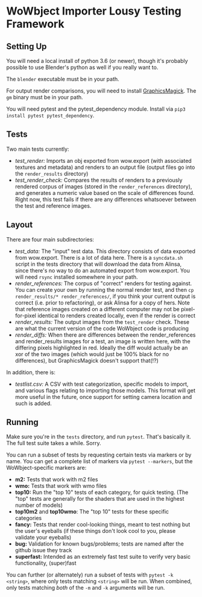 # WoWbject Importer Lousy Testing Framework

## Setting Up

You will need a local install of python 3.6 (or newer), though it's probably
possible to use Blender's python as well if you really want to.

The `blender` executable must be in your path.

For output render comparisons, you will need to install [GraphicsMagick](https://sourceforge.net/projects/graphicsmagick/files/graphicsmagick-binaries/). The `gm` binary must be in your path.

You will need pytest and the pytest_dependency module. Install via `pip3 install pytest pytest_dependency`.


## Tests

Two main tests currently:

* *test_render:* Imports an obj exported from wow.export (with associated textures and metadata) and renders to an output file (output files go into the `render_results` directory)
* *test_render_check:* Compares the results of renders to a previously rendered corpus of images (stored in the `render_references` directory), and generates a numeric value based on the scale of differences found. Right now, this test fails if there are any differences whatsoever between the test and reference images.


## Layout

There are four main subdirectories:

* *test_data:*  The "input" test data. This directory consists of data exported from wow.export. There is a lot of data here. There is a `syncdata.sh` script in the tests directory that will download the data from Alinsa, since there's no way to do an automated export from wow.export. You will need `rsync` installed somewhere in your path.
* *render_references:* The corpus of "correct" renders for testing against. You can create your own by running the normal render test, and then `cp render_results/* render_references/`, if you think your current output is correct (i.e. prior to refactoring), or ask Alinsa for a copy of hers. Note that reference images created on a different computer may not be pixel-for-pixel identical to renders created locally, even if the render is correct
* *render_results:* The output images from the `test_render` check. These are what the current version of the code WoWbject code is producing
* *render_diffs:* When there are differences between the render_references and render_results images for a test, an image is written here, with the differing pixels highlighted in red. Ideally the diff would actually be an xor of the two images (which would just be 100% black for no differences), but GraphicsMagick doesn't support that(!?)

In addition, there is:

* *testlist.csv:* A CSV with test categorization, specific models to import, and various flags relating to importing those models. This format will get more useful in the future, once support for setting camera location and such is added.


## Running

Make sure you're in the `tests` directory, and run `pytest`. That's basically it. The full test suite takes a while. Sorry.

You can run a subset of tests by requesting certain tests via markers or by name. You can get a complete list of markers via `pytest --markers`, but the WoWbject-specific markers are:

* **m2:** Tests that work with m2 files
* **wmo:** Tests that work with wmo files
* **top10:** Run the "top 10" tests of each category, for quick testing. (The "top" tests are generally for the shaders that are used in the highest number of models)
* **top10m2** and **top10wmo**: The "top 10" tests for these specific categories
* **fancy:** Tests that render cool-looking things, meant to test nothing but the user's eyeballs (if these things don't look cool to you, please validate your eyeballs)
* **bug:** Validation for known bugs/problems; tests are named after the github issue they track
* **superfast:** Intended as an extremely fast test suite to verify very basic functionality, (super)fast

You can further (or alternately) run a subset of tests with `pytest -k <string>`, where only tests matching `<string>` will be run. When combined, only tests matching *both* of the `-m` and `-k` arguments will be run.

